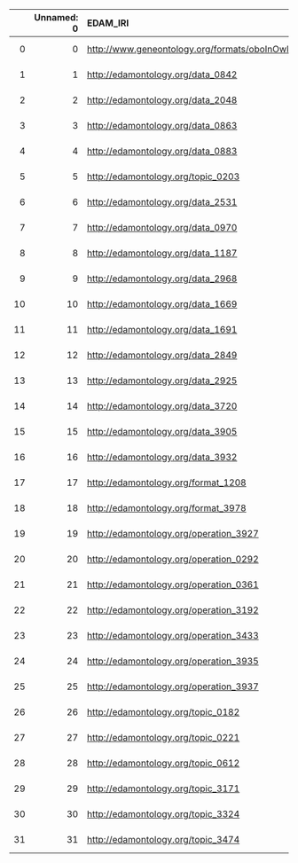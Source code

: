|    |   Unnamed: 0 | EDAM_IRI                                                   | EDAM_DESC                                                                                            | OBI_IRI                                                    | OBI_DESC                                                              |
|---:|-------------:|:-----------------------------------------------------------|:-----------------------------------------------------------------------------------------------------|:-----------------------------------------------------------|:----------------------------------------------------------------------|
|  0 |            0 | http://www.geneontology.org/formats/oboInOwl#ObsoleteClass | {'iri': 'http://www.geneontology.org/formats/oboInOwl#ObsoleteClass'}                                | http://www.geneontology.org/formats/oboInOwl#ObsoleteClass | {'iri': 'http://www.geneontology.org/formats/oboInOwl#ObsoleteClass'} |
|  1 |            1 | http://edamontology.org/data_0842                          | {'label': 'Identifier', 'prefLabel': None, 'altLabel': None, 'name': 'data_0842'}                    | http://purl.obolibrary.org/obo/IAO_0020000                 | {'label': 'Identifier'}                                               |
|  2 |            2 | http://edamontology.org/data_2048                          | {'label': 'Report', 'prefLabel': None, 'altLabel': None, 'name': 'data_2048'}                        | http://purl.obolibrary.org/obo/IAO_0000088                 | {'label': 'Report', 'prefLabel': 'Report'}                            |
|  3 |            3 | http://edamontology.org/data_0863                          | {'label': 'Sequence alignment', 'prefLabel': None, 'altLabel': None, 'name': 'data_0863'}            | http://purl.obolibrary.org/obo/OBI_0002567                 | {'label': 'Sequence alignment'}                                       |
|  4 |            4 | http://edamontology.org/data_0883                          | {'label': 'Structure', 'prefLabel': None, 'altLabel': None, 'name': 'data_0883'}                     | http://purl.obolibrary.org/obo/PATO_0000141                | {'label': 'Structure', 'prefLabel': 'Structure'}                      |
|  5 |            5 | http://edamontology.org/topic_0203                         | {'label': 'Gene expression', 'prefLabel': None, 'altLabel': None, 'name': 'topic_0203'}              | http://purl.obolibrary.org/obo/GO_0010467                  | {'label': 'Gene expression'}                                          |
|  6 |            6 | http://edamontology.org/data_2531                          | {'label': 'Protocol', 'prefLabel': None, 'altLabel': None, 'name': 'data_2531'}                      | http://purl.obolibrary.org/obo/OBI_0000272                 | {'label': 'Protocol'}                                                 |
|  7 |            7 | http://edamontology.org/data_0970                          | {'label': 'Citation', 'prefLabel': None, 'altLabel': None, 'name': 'data_0970'}                      | http://purl.obolibrary.org/obo/IAO_0000301                 | {'label': 'Citation'}                                                 |
|  8 |            8 | http://edamontology.org/data_1187                          | {'label': 'PubMed ID', 'prefLabel': None, 'altLabel': None, 'name': 'data_1187'}                     | http://purl.obolibrary.org/obo/OBI_0001617                 | {'label': 'PubMed ID'}                                                |
|  9 |            9 | http://edamontology.org/data_2968                          | {'label': 'Image', 'prefLabel': None, 'altLabel': None, 'name': 'data_2968'}                         | http://purl.obolibrary.org/obo/IAO_0000101                 | {'label': 'Image', 'prefLabel': 'Image'}                              |
| 10 |           10 | http://edamontology.org/data_1669                          | {'label': 'P-value', 'prefLabel': None, 'altLabel': None, 'name': 'data_1669'}                       | http://purl.obolibrary.org/obo/OBI_0000175                 | {'label': 'P-value'}                                                  |
| 11 |           11 | http://edamontology.org/data_1691                          | {'label': 'Email address', 'prefLabel': None, 'altLabel': None, 'name': 'data_1691'}                 | http://purl.obolibrary.org/obo/IAO_0000429                 | {'label': 'Email address', 'prefLabel': 'Email address'}              |
| 12 |           12 | http://edamontology.org/data_2849                          | {'label': 'Abstract', 'prefLabel': None, 'altLabel': None, 'name': 'data_2849'}                      | http://purl.obolibrary.org/obo/IAO_0000315                 | {'label': 'Abstract'}                                                 |
| 13 |           13 | http://edamontology.org/data_2925                          | {'label': 'Sequence data', 'prefLabel': None, 'altLabel': None, 'name': 'data_2925'}                 | http://purl.obolibrary.org/obo/OBI_0000973                 | {'label': 'Sequence data'}                                            |
| 14 |           14 | http://edamontology.org/data_3720                          | {'label': 'Geographic location', 'prefLabel': None, 'altLabel': None, 'name': 'data_3720'}           | http://purl.obolibrary.org/obo/GAZ_00000448                | {'label': 'Geographic location'}                                      |
| 15 |           15 | http://edamontology.org/data_3905                          | {'label': 'Histogram', 'prefLabel': None, 'altLabel': None, 'name': 'data_3905'}                     | http://purl.obolibrary.org/obo/IAO_0000179                 | {'label': 'Histogram'}                                                |
| 16 |           16 | http://edamontology.org/data_3932                          | {'label': 'Q-value', 'prefLabel': None, 'altLabel': None, 'name': 'data_3932'}                       | http://purl.obolibrary.org/obo/OBI_0001442                 | {'label': 'Q-value'}                                                  |
| 17 |           17 | http://edamontology.org/format_1208                        | {'label': 'protein', 'prefLabel': None, 'altLabel': None, 'name': 'format_1208'}                     | http://purl.obolibrary.org/obo/PR_000000001                | {'label': 'protein'}                                                  |
| 18 |           18 | http://edamontology.org/format_3978                        | {'label': 'CONTIG', 'prefLabel': None, 'altLabel': None, 'name': 'format_3978'}                      | http://purl.obolibrary.org/obo/SO_0000149                  | {'label': 'CONTIG'}                                                   |
| 19 |           19 | http://edamontology.org/operation_3927                     | {'label': 'Network analysis', 'prefLabel': None, 'altLabel': None, 'name': 'operation_3927'}         | http://purl.obolibrary.org/obo/OBI_0200080                 | {'label': 'Network analysis'}                                         |
| 20 |           20 | http://edamontology.org/operation_0292                     | {'label': 'Sequence alignment', 'prefLabel': None, 'altLabel': None, 'name': 'operation_0292'}       | http://purl.obolibrary.org/obo/OBI_0002567                 | {'label': 'Sequence alignment'}                                       |
| 21 |           21 | http://edamontology.org/operation_0361                     | {'label': 'Sequence annotation', 'prefLabel': None, 'altLabel': None, 'name': 'operation_0361'}      | http://purl.obolibrary.org/obo/OBI_0001944                 | {'label': 'Sequence annotation'}                                      |
| 22 |           22 | http://edamontology.org/operation_3192                     | {'label': 'Sequence trimming', 'prefLabel': None, 'altLabel': None, 'name': 'operation_3192'}        | http://purl.obolibrary.org/obo/OBI_0002585                 | {'label': 'Sequence trimming'}                                        |
| 23 |           23 | http://edamontology.org/operation_3433                     | {'label': 'Assembly', 'prefLabel': None, 'altLabel': None, 'name': 'operation_3433'}                 | http://purl.obolibrary.org/obo/SO_0001248                  | {'label': 'Assembly'}                                                 |
| 24 |           24 | http://edamontology.org/operation_3935                     | {'label': 'Dimensionality reduction', 'prefLabel': None, 'altLabel': None, 'name': 'operation_3935'} | http://purl.obolibrary.org/obo/OBI_0200050                 | {'label': 'Dimensionality reduction'}                                 |
| 25 |           25 | http://edamontology.org/operation_3937                     | {'label': 'Feature extraction', 'prefLabel': None, 'altLabel': None, 'name': 'operation_3937'}       | http://purl.obolibrary.org/obo/OBI_0001028                 | {'label': 'Feature extraction'}                                       |
| 26 |           26 | http://edamontology.org/topic_0182                         | {'label': 'Sequence alignment', 'prefLabel': None, 'altLabel': None, 'name': 'topic_0182'}           | http://purl.obolibrary.org/obo/OBI_0002567                 | {'label': 'Sequence alignment'}                                       |
| 27 |           27 | http://edamontology.org/topic_0221                         | {'label': 'Sequence annotation', 'prefLabel': None, 'altLabel': None, 'name': 'topic_0221'}          | http://purl.obolibrary.org/obo/OBI_0001944                 | {'label': 'Sequence annotation'}                                      |
| 28 |           28 | http://edamontology.org/topic_0612                         | {'label': 'Cell cycle', 'prefLabel': None, 'altLabel': None, 'name': 'topic_0612'}                   | http://purl.obolibrary.org/obo/GO_0007049                  | {'label': 'Cell cycle'}                                               |
| 29 |           29 | http://edamontology.org/topic_3171                         | {'label': 'DNA methylation', 'prefLabel': None, 'altLabel': None, 'name': 'topic_3171'}              | http://purl.obolibrary.org/obo/GO_0006306                  | {'label': 'DNA methylation'}                                          |
| 30 |           30 | http://edamontology.org/topic_3324                         | {'label': 'Infectious disease', 'prefLabel': None, 'altLabel': None, 'name': 'topic_3324'}           | http://purl.obolibrary.org/obo/OBI_1110040                 | {'label': 'Infectious disease'}                                       |
| 31 |           31 | http://edamontology.org/topic_3474                         | {'label': 'Machine learning', 'prefLabel': None, 'altLabel': None, 'name': 'topic_3474'}             | http://purl.obolibrary.org/obo/OBI_0002587                 | {'label': 'Machine learning'}                                         |